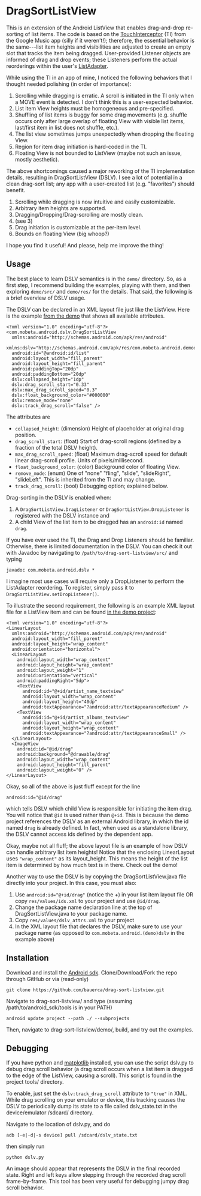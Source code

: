 DragSortListView
================

This is an extension of the Android ListView that enables
drag-and-drop re-sorting of list items. The code is
based on the [TouchInterceptor](https://github.com/android/platform_packages_apps_music/blob/master/src/com/android/music/TouchInterceptor.java) (TI)
from the Google
Music app (silly if it weren't!); therefore,
the essential behavior is the same---list item heights and
visibilities are adjusted to create an empty slot that tracks
the item being dragged. User-provided Listener objects are
informed of drag and drop events; these Listeners perform the actual
reorderings within the user's [ListAdapter](http://developer.android.com/reference/android/widget/ListAdapter.html).

While using the TI in an app of mine, I noticed the following
behaviors that I thought needed polishing (in order of
importance):

1. Scrolling while dragging is erratic. A scroll is initiated
in the TI only when a MOVE event is detected. I don't think
this is a user-expected behavior.
2. List item View heights must be homogeneous and pre-specified.
3. Shuffling of list items is buggy for some drag movements
(e.g. shuffle occurs only after large overlap of floating View
with visible list items, last/first item in list does not shuffle,
etc.).
4. The list view sometimes jumps unexpectedly when dropping the
floating View.
5. Region for item drag initiation is hard-coded in the TI.
6. Floating View is not bounded to ListView (maybe not such
an issue, mostly aesthetic).

The above shortcomings caused a major reworking of the
TI implementation details, resulting in DragSortListView (DSLV).
I see a
lot of potential in a clean drag-sort list; any app with
a user-created list (e.g. "favorites") should benefit.

1. Scrolling while dragging is now intuitive and easily
customizable.
2. Arbitrary item heights are supported.
3. Dragging/Dropping/Drag-scrolling are mostly clean.
4. (see 3)
5. Drag initiation is customizable at the per-item level.
6. Bounds on floating View (big whoop?)

I hope you find it useful! And please, help me improve the thing!

Usage
-----

The best place to learn DSLV semantics is in the `demo/` directory.
So, as a first step, I recommend building the examples, playing with
them, and then exploring `demo/src/` and `demo/res/` for the
details. That said, the following is a brief overview of DSLV usage.

The DSLV can be declared in an XML layout file just like the ListView.
Here is the example [from the demo](https://github.com/bauerca/drag-sort-listview/blob/master/demo/res/layout/dslv_main.xml)
that shows all available attributes.

    <?xml version="1.0" encoding="utf-8"?>
    <com.mobeta.android.dslv.DragSortListView
      xmlns:android="http://schemas.android.com/apk/res/android"
      xmlns:dslv="http://schemas.android.com/apk/res/com.mobeta.android.demodslv"
      android:id="@android:id/list"
      android:layout_width="fill_parent"
      android:layout_height="fill_parent"
      android:paddingTop="20dp"
      android:paddingBottom="20dp"
      dslv:collapsed_height="1dp"
      dslv:drag_scroll_start="0.33"
      dslv:max_drag_scroll_speed="0.3"
      dslv:float_background_color="#000000"
      dslv:remove_mode="none"
      dslv:track_drag_scroll="false" />

The attributes are

* `collapsed_height`: (dimension) Height of placeholder at original
drag position.
* `drag_scroll_start`: (float) Start of drag-scroll regions (defined by a
fraction of the total DSLV height).
* `max_drag_scroll_speed`: (float) Maximum drag-scroll speed for
default linear drag-scroll profile. Units of pixels/millisecond.
* `float_background_color`: (color) Background color of floating View.
* `remove_mode`: (enum) One of "none" "fling", "slide", "slideRight",
"slideLeft". This is inherited from the TI and may change.
* `track_drag_scroll`: (bool) Debugging option; explained below.

Drag-sorting in the DSLV is enabled when:

1. A `DragSortListView.DragListener` or `DragSortListView.DropListener` is
registered with the DSLV instance and
2. A child View of the list item to be dragged has
an `android:id` named `drag`.

If you have ever used the TI, the Drag and Drop Listeners should be
familiar. Otherwise, there is limited documentation in the DSLV.
You can check it
out with Javadoc by navigating to `/path/to/drag-sort-listview/src/` and
typing

    javadoc com.mobeta.android.dslv *

I imagine most use cases will require only a DropListener to perform the
ListAdapter reordering. To register,
simply pass it to `DragSortListView.setDropListener()`.

To illustrate the second requirement,
the following is an example XML layout file for a ListView item
and can be found
[in the demo project](https://github.com/bauerca/drag-sort-listview/blob/master/demo/res/layout/jazz_artist_list_item.xml):

    <?xml version="1.0" encoding="utf-8"?>
    <LinearLayout
      xmlns:android="http://schemas.android.com/apk/res/android"
      android:layout_width="fill_parent"
      android:layout_height="wrap_content"
      android:orientation="horizontal">
      <LinearLayout
        android:layout_width="wrap_content"
        android:layout_height="wrap_content"
        android:layout_weight="1"
        android:orientation="vertical"
        android:paddingRight="5dp">
        <TextView
          android:id="@+id/artist_name_textview"
          android:layout_width="wrap_content"
          android:layout_height="40dp"
          android:textAppearance="?android:attr/textAppearanceMedium" />
        <TextView
          android:id="@+id/artist_albums_textview"
          android:layout_width="wrap_content"
          android:layout_height="wrap_content"
          android:textAppearance="?android:attr/textAppearanceSmall" />
      </LinearLayout>
      <ImageView
        android:id="@id/drag"
        android:background="@drawable/drag"
        android:layout_width="wrap_content"
        android:layout_height="fill_parent"
        android:layout_weight="0" />
    </LinearLayout>

Okay, so all of the above is just fluff except for the line

    android:id="@id/drag"

which tells DSLV which child View is responsible for initiating the
item drag. You will notice that `@id` is used rather than `@+id`.
This is because the demo project references the DSLV as an external
Android library, in which the id named `drag` is already defined.
In fact, when used as a standalone library, the DSLV cannot access
ids defined by the dependent app.

Okay, maybe not all fluff; the above layout file is an example of how 
DSLV can handle arbitrary list item heights! Notice that the enclosing
LinearLayout uses `"wrap_content"` as its layout_height. This means
the height of the list item is determined by how much text is in
there. Check out the demo!

Another way to use the DSLV is by copying the DragSortListView.java
file directly into your project. In this case, you must also:

1. Use `android:id="@+id/drag"` (notice the +) in your list item layout
file OR copy `res/values/ids.xml` to your project and use `@id/drag`.
2. Change the package name declaration line at the top of
DragSortListView.java to your package name.
3. Copy `res/values/dslv_attrs.xml` to your project
4. In the XML layout file that declares the DSLV, make sure to use
your package name (as opposed to `com.mobeta.android.(demo)dslv` in the
example above)

Installation
------------

Download and install the [Android sdk](http://developer.android.com/sdk/index.html). Clone/Download/Fork the repo
through GitHub or via (read-only)

    git clone https://github.com/bauerca/drag-sort-listview.git

Navigate to drag-sort-listview/ and type (assuming
/path/to/android_sdk/tools is in your PATH)

    android update project --path ./ --subprojects

Then, navigate to drag-sort-listview/demo/, build,
and try out the examples.

Debugging
---------

If you have python and [matplotlib](http://matplotlib.sourceforge.net/)
installed, you can use the script dslv.py
to debug drag scroll behavior (a drag scroll occurs when a list item
is dragged to the edge of the ListView, causing a scroll). This script
is found in the project tools/ directory.

To enable, just set the `dslv:track_drag_scroll` attribute to
`"true"` in XML. While drag scrolling on your emulator or device,
this tracking causes the DSLV to periodically dump its state to
a file called dslv_state.txt in the device/emulator /sdcard/ directory. 

Navigate to the location of dslv.py, and do 

    adb [-e|-d|-s device] pull /sdcard/dslv_state.txt

then simply run

    python dslv.py

An image should appear that represents the DSLV in the final
recorded state. Right and left keys allow stepping
through the recorded drag scroll frame-by-frame. This tool has
been very useful for debugging jumpy drag scroll behavior.
